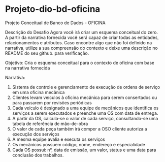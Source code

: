 # Projeto-dio-bd-oficina
Projeto Conceitual de Banco de Dados - OFICINA

Descrição do Desafio
Agora você irá criar um esquema conceitual do zero. A partir da narrativa fornecida você será capaz de criar todas as entidades, relacionamentos e atributos. Caso encontre algo que não foi definido na narrativa, utilize a sua compreensão do contexto e deixe uma descrição no README do seu github. para verificação.

Objetivo:
Cria o esquema conceitual para o contexto de oficina com base na narrativa fornecida

Narrativa:
1. Sistema de controle e gerenciamento de execução de ordens de serviço em uma oficina mecânica
2. Clientes levam veículos à oficina mecânica para serem consertados ou para passarem por revisões  periódicas
3. Cada veículo é designado a uma equipe de mecânicos que identifica os serviços a serem executados e preenche uma OS com data de entrega.
4. A partir da OS, calcula-se o valor de cada serviço, consultando-se uma tabela de referência de mão-de-obra
5. O valor de cada peça também irá compor a OSO cliente autoriza a execução dos serviços
6. A mesma equipe avalia e executa os serviços
7. Os mecânicos possuem código, nome, endereço e especialidade
8. Cada OS possui: n°, data de emissão, um valor, status e uma data para conclusão dos trabalhos.
